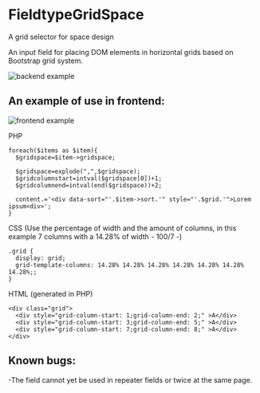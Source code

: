 # FieldtypeGridSpace
A grid selector for space design

An input field for placing DOM elements in horizontal grids based on Bootstrap grid system.

![backend example](https://i.imgur.com/rHXqOjT.jpg)

## An example of use in frontend:

![frontend example](https://i.imgur.com/7fmtEQ7.jpg)

PHP
```
foreach($items as $item){
  $gridspace=$item->gridspace;

  $gridspace=explode(",",$gridspace);
  $gridcolumnstart=intval($gridspace[0])+1;
  $gridcolumnend=intval(end($gridspace))+2;
  
  content.='<div data-sort="'.$item->sort.'" style="'.$grid.'">Lorem ipsum<div>';
}
```

CSS (Use the percentage of width and the amount of columns, in this example 7 columns with a 14.28% of width - 100/7 -)
```
.grid {
  display: grid;
  grid-template-columns: 14.28% 14.28% 14.28% 14.28% 14.28% 14.28% 14.28%;;
}
```

HTML (generated in PHP)
```
<div class="grid">
  <div style="grid-column-start: 1;grid-column-end: 2;" >A</div>
  <div style="grid-column-start: 3;grid-column-end: 5;" >A</div>
  <div style="grid-column-start: 7;grid-column-end: 8;" >A</div>
</div>
```

## Known bugs:
-The field cannot yet be used in repeater fields or twice at the same page.
